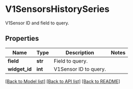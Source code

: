 # V1SensorsHistorySeries

V1Sensor ID and field to query.
## Properties
Name | Type | Description | Notes
------------ | ------------- | ------------- | -------------
**field** | **str** | Field to query. | 
**widget_id** | **int** | V1Sensor ID to query. | 

[[Back to Model list]](../README.md#documentation-for-models) [[Back to API list]](../README.md#documentation-for-api-endpoints) [[Back to README]](../README.md)


